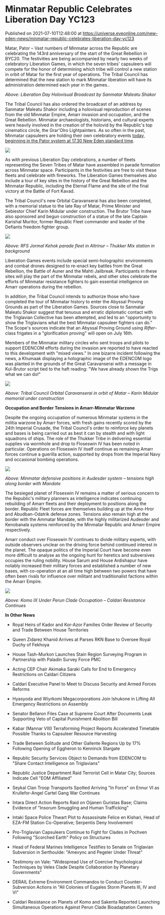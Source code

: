 # Minmatar Republic Celebrates Liberation Day YC123
Published on 2021-07-10T12:48:00 at https://universe.eveonline.com/new-eden-news/minmatar-republic-celebrates-liberation-day-yc123

 Matar, Pator – Vast numbers of Minmatar across the Republic are celebrating the 143rd anniversary of the start of the Great Rebellion in BYC20. The festivities are being accompanied by nearly two weeks of celebratory Liberation Games, in which the seven tribes' capsuleers will compete for the honor of determining which tribe will control a new station in orbit of Matar for the first year of operations. The Tribal Council has determined that the new station to mark Minmatar liberation will have its administration determined each year in the games..

*Above: Liberation Day Holovisual Broadcast by Sanmatar Maleatu Shakor*

 The Tribal Council has also ordered the broadcast of an address by Sanmatar Maleatu Shakor including a holovisual reproduction of scenes from the old Minmatar Empire, Amarr invasion and occupation, and the Great Rebellion. Minmatar archaeologists, historians, and cultural experts were heavily involved in the creation of the holovid by the Republic's top cinematics circle, the Grar'Olro Lightpainters. As so often in the past, Minmatar capsuleers are holding their own celebratory events [today, beginning in the Pator system at 17.30 New Eden standard time](https://forums.eveonline.com/t/celebrate-minmatar-liberation-day-support-freedom-throughout-new-eden/316744).

[![](https://web.ccpgamescdn.com/fiction/eveonline/worldnews/images/tribal_tournament_yc123.png)](https://forums.eveonline.com/t/celebrate-minmatar-liberation-day-support-freedom-throughout-new-eden/316744)

 As with previous Liberation Day celebrations, a number of fleets representing the Seven Tribes of Matar have assembled in parade formation across Minmatar space. Participants in the festivities are free to visit these fleets and celebrate with fireworks. The Liberation Games themselves also include a tour of key sites in the history of the Great Rebellion and the Minmatar Republic, including the Eternal Flame and the site of the final victory at the Battle of Fort Kavad.

 The Tribal Council's new Orbital Caravanserai has also been completed, with a memorial statue to the late Ray of Matar, Prime Minister and Sebiestor Chief Karin Midular under construction. The Brutor Tribe have also sponsored and begun construction of a statue of the late Captain Karishal Muritor, former Republic Fleet commander and leader of the Defiants freedom fighter group.

![](https://web.ccpgamescdn.com/fiction/eveonline/worldnews/images/altrinur_rfs_jormal_kehok.png)  

*Above: RFS Jormal Kehok parade fleet in Altrinur – Thukker Mix station in background*

 Liberation Games events include special semi-holographic environments and combat drones designed to re-enact key battles from the Great Rebellion, the Battle of Auner and the Mahti Jailbreak. Participants in these sites will play the part of the Minmatar rebels, and other sites celebrate the efforts of Minmatar resistance fighters to gain essential intelligence on Amarr operations during the rebellion.

 In addition, the Tribal Council intends to authorize those who have completed the tour of Minmatar history to enter the Abyssal Proving Grounds as part of the Liberation Games. Sources close to Sanmatar Maleatu Shakor suggest that tenuous and erratic diplomatic contact with the Triglavian Collective has been attempted, and led to an "opportunity to show the Triglavians what the best Minmatar capsuleer fighters can do." The Scope's sources indicate that an Abyssal Proving Ground using *Rifter*-class frigates in a "glorification proving" will open on July 16th.

 Members of the Minmatar military circles who sent troops and pilots to support EDENCOM efforts during the invasion are reported to have reacted to this development with "mixed views." In one bizarre incident following the news, a Khumaak displaying a holographic image of the EDENCOM logo was planted in the grounds of the Great Caravanserai with a message in Kul-Brutor script tied to the haft reading: "We have already shown the Trigs what we can do!"

![](https://web.ccpgamescdn.com/fiction/eveonline/worldnews/images/orbital_caravanserai.png)  

*Above: Tribal Council Orbital Caravanserai in orbit of Matar – Karin Midular memorial under construction*

**Occupation and Border Tensions in Amarr-Minmatar Warzone**

 Despite the ongoing occupation of numerous Minmatar systems in the militia warzone by Amarr forces, with fresh gains recently scored by the 24th Imperial Crusade, the Tribal Council's order to reinforce key planets and bases is being carried out as best it can by stealth and with light squadrons of ships. The role of the Thukker Tribe in delivering essential supplies via wormhole and drop to Floseswin IV has been noted in particular. Operations on Floseswin IV itself continue as remaining Amarr forces continue a guerilla action, supported by drops from the Imperial Navy and occasional bombing operations.

![](https://web.ccpgamescdn.com/fiction/eveonline/worldnews/images/audesder_alliance_barracks.png)  

*Above: Minmatar defensive positions in Audesder system – tensions high along border with Mandate*

 The besieged planet of Floseswin IV remains a matter of serious concern to the Republic's military planners as intelligence indicates continuing rebuilding of Amarr fleets and their deployment to positions along the border. Republic Fleet forces are themselves building up at the Amo-Hror and Abudban-Odatrik defense zones. Tensions also remain high at the border with the Ammatar Mandate, with the highly militarized Audesder and Kenobanala systems reinforced by the Minmatar Republic and Amarr Empire respectively.

 Amarr conduct over Floseswin IV continues to divide military experts, with outside observers unclear on the driving force behind continued interest in the planet. The opaque politics of the Imperial Court have become even more difficult to analyse as the ongoing hunt for heretics and subversives occupies the ruling nobility. House Sarum and House Ardishapur have notably increased their military forces and established a number of new bases, with co-operation at an all time high between two powers that have often been rivals for influence over militant and traditionalist factions within the Amarr Empire.

![](https://web.ccpgamescdn.com/fiction/eveonline/worldnews/images/komo_ix_perun_clade_proving_complex.png)  

*Above: Komo IX Under Perun Clade Occupation – Caldari Resistance Continues*

**In Other News**

* Royal Heirs of Kador and Kor-Azor Families Order Review of Security and Trade Between House Territories

* Queen Zidarez Khanid Arrives at Parses RKN Base to Oversee Royal Duchy of Fekhoya

* House Tash-Murkon Launches Stain Region Surveying Program in Partnership with Paladin Survey Force PMC

* Acting CEP Chair Akimaka Saraki Calls for End to Emergency Restrictions on Caldari Citizens

* Caldari Executive Panel to Meet to Discuss Security and Armed Forces Reforms

* Hyasyoda and Wiyrkomi Megacorporations Join Ishukone in Lifting All Emergency Restrictions on Assembly

* Senator Bellaron Files Case at Supreme Court After Documents Leak Supporting Veto of Capital Punishment Abolition Bill

* Kabar (Mannar VIII) Terraforming Project Reports Accelerated Timetable Possible Thanks to Capsuleer Resource Harvesting

* Trade Between Solitude and Other Gallente Regions Up by 17% Following Opening of Eggheron to Kenninck Stargate

* Republic Security Services Object to Demands from EDENCOM to "Share Contact Intelligence on Triglavians"

* Republic Justice Department Raid Terrorist Cell in Matar City; Sources Indicate Cell "EOM Affiliated"

* Seykal Clan Troop Transports Spotted Arriving "In Force" on Ennur VI as Krullefor-Angel Cartel Gang War Continues

* Intara Direct Action Reports Raid on Oijanen Guristas Base; Claims Evidence of "Insorum Smuggling and Human Trafficking"

* Intaki Space Police Thwart Plot to Assassinate Felice en Kishari, Head of EZA-FM Station Co-Operative; Serpentis Deny Involvement

* Pro-Triglavian Capsuleers Continue to Fight for Clades in Pochven Following "Scorched Earth" Policy on Structures

* Head of Federal Marines Intelligence Testifies to Senate on Triglavian Subversion in Serthoulde: "Amevync and Pegeler Under Threat"

* Testimony on Vale: "Widespread Use of Coercive Psychological Techniques by Veles Clade Despite Collaboration by Planetary Governments"

* DERAIL Extreme Environment Commandos to Conduct Counter-Subversion Actions in "All Colonies of Eugales Storm Planets III, IV and VI"

* Caldari Resistance on Planets of Komo and Sakenta Reported Launching Simultaneous Operations Against Perun Clade Bioadaptation Centers
